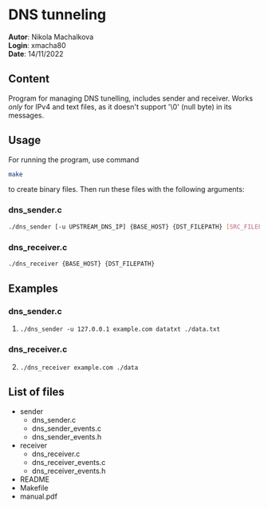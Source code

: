 # DNS tunneling
**Autor**: Nikola Machalkova  
**Login**: xmacha80  
**Date**: 14/11/2022


## Content
Program for managing DNS tunelling, includes sender and receiver. 
Works _only_ for IPv4 and text files, as it doesn't support '\0' (null byte) in its messages.


## Usage
For running the program, use command 
```bash 
make
```
to create binary files. Then run these files with the following arguments:

### dns_sender.c
```bash 
./dns_sender [-u UPSTREAM_DNS_IP] {BASE_HOST} {DST_FILEPATH} [SRC_FILEPATH]
```

### dns_receiver.c
```bash 
./dns_receiver {BASE_HOST} {DST_FILEPATH}
```

## Examples
### dns_sender.c
1. `./dns_sender -u 127.0.0.1 example.com datatxt ./data.txt`
### dns_receiver.c
2. `./dns_receiver example.com ./data`


## List of files
- sender
    * dns_sender.c
    * dns_sender_events.c
    * dns_sender_events.h
- receiver
    * dns_receiver.c
    * dns_receiver_events.c
    * dns_receiver_events.h
- README
- Makefile 
- manual.pdf
